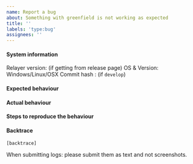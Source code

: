 ```yaml
---
name: Report a bug
about: Something with greenfield is not working as expected
title: ''
labels: 'type:bug'
assignees: ''
---
```


#### System information

Relayer version: (if getting from release page)
OS & Version: Windows/Linux/OSX
Commit hash : (if `develop`)

#### Expected behaviour


#### Actual behaviour


#### Steps to reproduce the behaviour


#### Backtrace

````
[backtrace]
````

When submitting logs: please submit them as text and not screenshots.